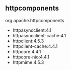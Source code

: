 ## httpcomponents
org.apache.httpcomponents
* httpasyncclient:4.1
* httpasyncclient-cache:4.1
* httpclient:4.5.3
* httpclient-cache:4.4.1
* httpcore:4.4.1
* httpcore-nio:4.4.1
* httpmime:4.5.3
